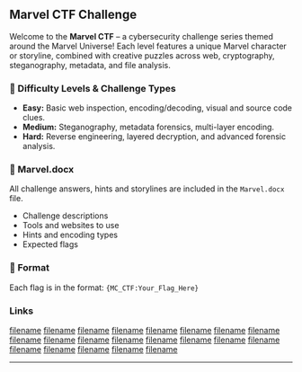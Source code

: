 
## Marvel CTF Challenge

Welcome to the **Marvel CTF** – a cybersecurity challenge series themed around the Marvel Universe! Each level features a unique Marvel character or storyline, combined with creative puzzles across web, cryptography, steganography, metadata, and file analysis.

### 📂 Difficulty Levels & Challenge Types

* **Easy:** Basic web inspection, encoding/decoding, visual and source code clues.
* **Medium:** Steganography, metadata forensics, multi-layer encoding.
* **Hard:** Reverse engineering, layered decryption, and advanced forensic analysis.

### 📘 Marvel.docx

All challenge answers, hints and storylines are included in the `Marvel.docx` file.

* Challenge descriptions
* Tools and websites to use
* Hints and encoding types
* Expected flags

### 🏁 Format

Each flag is in the format:
`{MC_CTF:Your_Flag_Here}`

### Links
[filename](https://bookinheaven.github.io/0_Marvel_CTF/)
[filename](https://bookinheaven.github.io/1_Portal%20Hunt/)
[filename](https://bookinheaven.github.io/2_Stark%20Industries%20Login/)
[filename](https://bookinheaven.github.io/3_Web%20of%20Lies/)
[filename](https://bookinheaven.github.io/4_Stark’s%20Encrypted%20Message/)
[filename](https://bookinheaven.github.io/5_Loki’s%20Illusion/)
[filename](https://bookinheaven.github.io/6_Shield%20Frequency/)
[filename](https://bookinheaven.github.io/7_Wakandan%20Glyphs/)
[filename](https://bookinheaven.github.io/8_Captain’s%20Hidden%20Note/)
[filename](https://bookinheaven.github.io/9_Deadpool’s%20Reverse%20Flag/)
[filename](https://bookinheaven.github.io/10_The%20Hulk's%20Rage/)
[filename](https://bookinheaven.github.io/11_Scarlet’s%20Reality%20Distortion/)
[filename](https://bookinheaven.github.io/12_Bullseye%20in%20the%20Shadows/)
[filename](https://bookinheaven.github.io/13_Thor’s%20Rune%20Cipher/)
[filename](https://bookinheaven.github.io/14_Fury’s%20Vanishing%20Directive/)
[filename](https://bookinheaven.github.io/15_AntMan%20Shrinking%20Secrets/)
[filename](https://bookinheaven.github.io/16_Cosmic%20Echo/)
[filename](https://bookinheaven.github.io/17_Symbiote%20Infiltration/)
[filename](https://bookinheaven.github.io/18_Weapon%20X%20–%20Unleashing%20the%20Truth/)
[filename](https://bookinheaven.github.io/19_Falcon%20Test/)
[filename](https://bookinheaven.github.io/20_Thanos’%20Final%20Transmission/)

---


